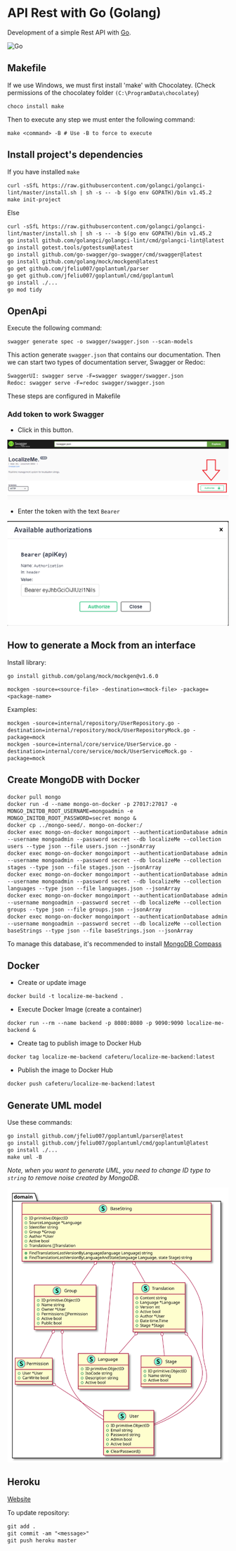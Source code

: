 # API Rest with Go (Golang)

Development of a simple Rest API with [Go](https://golang.org/).

![Go](https://img.shields.io/badge/Golang-1.18-blue.svg?logo=go&longCache=true&style=flat)

## Makefile

If we use Windows, we must first install 'make' with Chocolatey. (Check permissions of the chocolatey
folder `(C:\ProgramData\chocolatey`)

```shell
choco install make
```

Then to execute any step we must enter the following command:

```shell
make <command> -B # Use -B to force to execute
```

## Install project's dependencies

If you have installed `make`

```shell
curl -sSfL https://raw.githubusercontent.com/golangci/golangci-lint/master/install.sh | sh -s -- -b $(go env GOPATH)/bin v1.45.2
make init-project
```

Else

```shell
curl -sSfL https://raw.githubusercontent.com/golangci/golangci-lint/master/install.sh | sh -s -- -b $(go env GOPATH)/bin v1.45.2
go install github.com/golangci/golangci-lint/cmd/golangci-lint@latest
go install gotest.tools/gotestsum@latest
go install github.com/go-swagger/go-swagger/cmd/swagger@latest
go install github.com/golang/mock/mockgen@latest
go get github.com/jfeliu007/goplantuml/parser
go get github.com/jfeliu007/goplantuml/cmd/goplantuml
go install ./...
go mod tidy
```

## OpenApi

Execute the following command:

```shell
swagger generate spec -o swagger/swagger.json --scan-models
```

This action generate `swagger.json` that contains our documentation. Then we can start two types of documentation
server, Swagger or Redoc:

```shell
SwaggerUI: swagger serve -F=swagger swagger/swagger.json
Redoc: swagger serve -F=redoc swagger/swagger.json
```

These steps are configured in Makefile

### Add token to work Swagger

- Click in this button.

![swagger_authorization_button.png](assets/img/swagger_authorization_button.png)

- Enter the token with the text `Bearer`

![swagger_available_authorizations](assets/img/swagger_available_authorizations.png)

## How to generate a Mock from an interface

Install library:

```shell
go install github.com/golang/mock/mockgen@v1.6.0
```

```shell
mockgen -source=<source-file> -destination=<mock-file> -package=<package-name>
```

Examples:

```shell
mockgen -source=internal/repository/UserRepository.go -destination=internal/repository/mock/UserRepositoryMock.go -package=mock
mockgen -source=internal/core/service/UserService.go -destination=internal/core/service/mock/UserServiceMock.go -package=mock
```

## Create MongoDB with Docker

```shell
docker pull mongo
docker run -d --name mongo-on-docker -p 27017:27017 -e MONGO_INITDB_ROOT_USERNAME=mongoadmin -e MONGO_INITDB_ROOT_PASSWORD=secret mongo &
docker cp ../mongo-seed/. mongo-on-docker:/
docker exec mongo-on-docker mongoimport --authenticationDatabase admin --username mongoadmin --password secret --db localizeMe --collection users --type json --file users.json --jsonArray
docker exec mongo-on-docker mongoimport --authenticationDatabase admin --username mongoadmin --password secret --db localizeMe --collection stages --type json --file stages.json --jsonArray
docker exec mongo-on-docker mongoimport --authenticationDatabase admin --username mongoadmin --password secret --db localizeMe --collection languages --type json --file languages.json --jsonArray
docker exec mongo-on-docker mongoimport --authenticationDatabase admin --username mongoadmin --password secret --db localizeMe --collection groups --type json --file groups.json --jsonArray
docker exec mongo-on-docker mongoimport --authenticationDatabase admin --username mongoadmin --password secret --db localizeMe --collection baseStrings --type json --file baseStrings.json --jsonArray
```

To manage this database, it's recommended to install [MongoDB Compass](https://www.mongodb.com/try/download/compass)

## Docker

- Create or update image

```shell
docker build -t localize-me-backend .
```

- Execute Docker Image (create a container)

```shell
docker run --rm --name backend -p 8080:8080 -p 9090:9090 localize-me-backend &
```

- Create tag to publish image to Docker Hub

```shell
docker tag localize-me-backend cafeteru/localize-me-backend:latest
```

- Publish the image to Docker Hub

```shell
docker push cafeteru/localize-me-backend:latest
```

## Generate UML model

Use these commands:

```shell
go install github.com/jfeliu007/goplantuml/parser@latest
go install github.com/jfeliu007/goplantuml/cmd/goplantuml@latest
go install ./...
make uml -B
```

_Note, when you want to generate UML, you need to change ID type to `string` to remove noise created by MongoDB._

![Uml Diagram](assets/dist/UmlDiagram.svg)

## Heroku

[Website](https://localize-me-uniovi.herokuapp.com)

To update repository:

```shell
git add .
git commit -am "<message>"
git push heroku master
```
